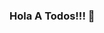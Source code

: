 ### Hola A Todos!!! 👋

<!--
**tatevalenz/tatevalenz** is a ✨ _special_ ✨ repository because its `README.md` (this file) appears on your GitHub profile.


Skills:
![Java]https://img.shields.io/badge/Java-fd7e14?style=for-the-badge&logo=appveyor
